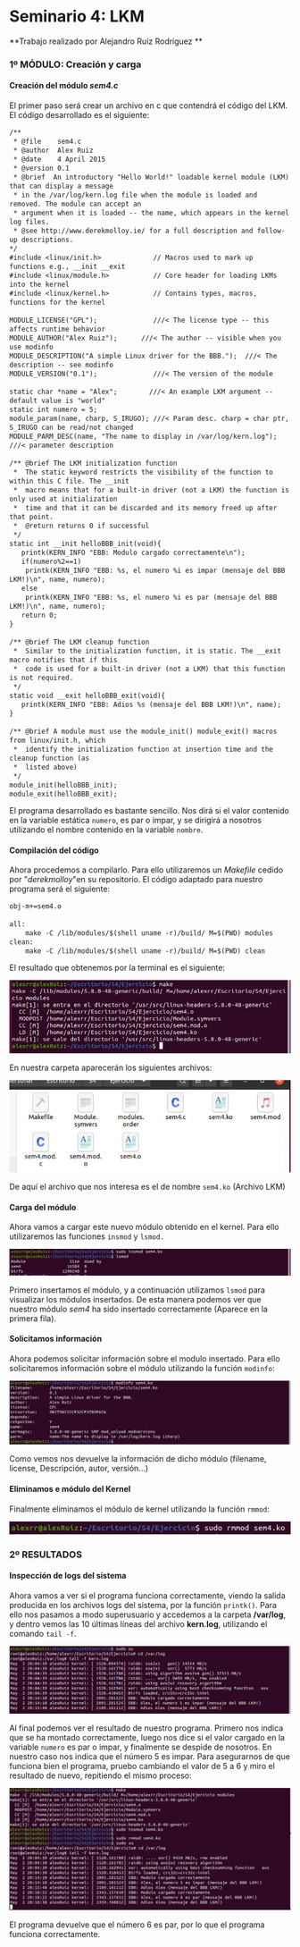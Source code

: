 # Seminario 4: LKM

**Trabajo realizado por Alejandro Ruíz Rodríguez **

### 1º MÓDULO: Creación y carga

#### Creación del módulo *sem4.c*

El primer paso será crear un archivo en c que contendrá el código del LKM. El código desarrollado es el siguiente:

~~~~
/**
 * @file    sem4.c
 * @author  Alex Ruiz
 * @date    4 April 2015
 * @version 0.1
 * @brief  An introductory "Hello World!" loadable kernel module (LKM) that can display a message
 * in the /var/log/kern.log file when the module is loaded and removed. The module can accept an
 * argument when it is loaded -- the name, which appears in the kernel log files.
 * @see http://www.derekmolloy.ie/ for a full description and follow-up descriptions.
*/
#include <linux/init.h>             // Macros used to mark up functions e.g., __init __exit
#include <linux/module.h>           // Core header for loading LKMs into the kernel
#include <linux/kernel.h>           // Contains types, macros, functions for the kernel

MODULE_LICENSE("GPL");              ///< The license type -- this affects runtime behavior
MODULE_AUTHOR("Alex Ruiz");      ///< The author -- visible when you use modinfo
MODULE_DESCRIPTION("A simple Linux driver for the BBB.");  ///< The description -- see modinfo
MODULE_VERSION("0.1");              ///< The version of the module

static char *name = "Alex";        ///< An example LKM argument -- default value is "world"
static int numero = 5;
module_param(name, charp, S_IRUGO); ///< Param desc. charp = char ptr, S_IRUGO can be read/not changed
MODULE_PARM_DESC(name, "The name to display in /var/log/kern.log");  ///< parameter description

/** @brief The LKM initialization function
 *  The static keyword restricts the visibility of the function to within this C file. The __init
 *  macro means that for a built-in driver (not a LKM) the function is only used at initialization
 *  time and that it can be discarded and its memory freed up after that point.
 *  @return returns 0 if successful
 */
static int __init helloBBB_init(void){
   printk(KERN_INFO "EBB: Modulo cargado correctamente\n");
   if(numero%2==1)
   	printk(KERN_INFO "EBB: %s, el numero %i es impar (mensaje del BBB LKM!)\n", name, numero);
   else
   	printk(KERN_INFO "EBB: %s, el numero %i es par (mensaje del BBB LKM!)\n", name, numero);
   return 0;
}

/** @brief The LKM cleanup function
 *  Similar to the initialization function, it is static. The __exit macro notifies that if this
 *  code is used for a built-in driver (not a LKM) that this function is not required.
 */
static void __exit helloBBB_exit(void){
   printk(KERN_INFO "EBB: Adios %s (mensaje del BBB LKM!)\n", name);
}

/** @brief A module must use the module_init() module_exit() macros from linux/init.h, which
 *  identify the initialization function at insertion time and the cleanup function (as
 *  listed above)
 */
module_init(helloBBB_init);
module_exit(helloBBB_exit);
~~~~

El programa desarrollado es bastante sencillo. Nos dirá si el valor contenido en la variable estática `numero`, es par o impar, y se dirigirá a nosotros utilizando el nombre contenido en la variable `nombre`.

#### Compilación del código

Ahora procedemos a compilarlo. Para ello utilizaremos un *Makefile* cedido por "*derekmolloy*"en su repositorio. El código adaptado para nuestro programa será el siguiente:

~~~
obj-m+=sem4.o

all:
	make -C /lib/modules/$(shell uname -r)/build/ M=$(PWD) modules
clean:
	make -C /lib/modules/$(shell uname -r)/build/ M=$(PWD) clean

~~~

El resultado que obtenemos por la terminal es el siguiente:

![Imagen makefile](./Capturas/make1.jpg)

En nuestra carpeta aparecerán los siguientes archivos:

![Imagen Archivos carpeta seminario tras Makefile](./Capturas/carpetasem4.jpg)

De aquí el archivo que nos interesa es el de nombre `sem4.ko` (Archivo LKM)

#### Carga del módulo

Ahora vamos a cargar este nuevo módulo obtenido en el kernel. Para ello utilizaremos las funciones `insmod` y `lsmod.`

![Imagen Insmod](./Capturas/insmod.jpg)

Primero insertamos el módulo, y a continuación utilizamos `lsmod` para visualizar los módulos insertados. De esta manera podemos ver que nuestro módulo *sem4* ha sido insertado correctamente (Aparece en la primera fila).

#### Solicitamos información

Ahora podemos solicitar información sobre el modulo insertado. Para ello solicitaremos información sobre el módulo utilizando la función `modinfo`:

![Imagen modinfo](./Capturas/modinfo.jpg)

Como vemos nos devuelve la información de dicho módulo (filename, license, Descripción, autor, versión...)

#### Eliminamos e módulo del Kernel

Finalmente eliminamos el módulo de kernel utilizando la función `rmmod`:

![Imagen rmmod](./Capturas/rmmod.jpg)

### 2º RESULTADOS

#### Inspección de logs del sistema

Ahora vamos a ver si el programa funciona correctamente, viendo la salida producida en los archivos logs del sistema, por la función `printk()`. Para ello nos pasamos a modo superusuario y accedemos a la carpeta **/var/log**, y dentro vemos las 10 últimas líneas del archivo **kern.log**, utilizando el comando `tail -f`.

![Imagen logs del kernel](./Capturas/resultado1.jpg)

Al final podemos ver el resultado de nuestro programa. Primero nos indica que se ha montado correctamente, luego nos dice si el valor cargado en la variable `numero` es par o impar, y finalmente se despide de nosotros. En nuestro caso nos indica que el número 5 es impar. Para asegurarnos de que  funciona bien el programa, pruebo cambiando el valor de 5 a 6 y miro el resultado de nuevo, repitiendo el mismo proceso:

![Imagen logs del kernel 2](./Capturas/resultado2.jpg)

El programa devuelve que el número 6 es par, por lo que el programa funciona correctamente.